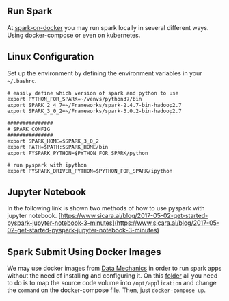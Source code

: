 ## Run Spark
At [spark-on-docker](spark-on-docker) you may run spark locally in several different ways. Using docker-compose or even on kubernetes.

## Linux Configuration
Set up the environment by defining the environment variables in your `~/.bashrc`.
```shell
# easily define which version of spark and python to use 
export PYTHON_FOR_SPARK=~/venvs/python37/bin
export SPARK_2_4_7=~/Frameworks/spark-2.4.7-bin-hadoop2.7
export SPARK_3_0_2=~/Frameworks/spark-3.0.2-bin-hadoop2.7

###############
# SPARK CONFIG
###############
export SPARK_HOME=$SPARK_3_0_2
export PATH=$PATH:$SPARK_HOME/bin
export PYSPARK_PYTHON=$PYTHON_FOR_SPARK/python

# run pyspark with ipython
export PYSPARK_DRIVER_PYTHON=$PYTHON_FOR_SPARK/ipython

```

## Jupyter Notebook
In the following link is shown two methods of how to use pyspark with jupyter notebook.
[https://www.sicara.ai/blog/2017-05-02-get-started-pyspark-jupyter-notebook-3-minutes](https://www.sicara.ai/blog/2017-05-02-get-started-pyspark-jupyter-notebook-3-minutes)


## Spark Submit Using Docker Images
We may use docker images from [Data Mechanics](https://hub.docker.com/r/datamechanics/spark) in order
to run spark apps without the need of installing and configuring it.
On this [folder](spark-on-docker) all you need to do is to map the source code volume into `/opt/application` and 
change the `command` on the docker-compose file. Then, just `docker-compose up`.
